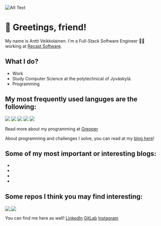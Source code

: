 <!--
    **Av3boy/Av3boy** is a ✨ _special_ ✨ repository because its `README.md` (this file) appears on your GitHub profile.

    Shout out to Martin Heinz for giving inspiration on this bio
    [Template](https://github.com/MartinHeinz/MartinHeinz)
-->

![Alt Text](https://media.giphy.com/media/vFKqnCdLPNOKc/giphy.gif)

# 👋 Greetings, friend!

My name is Antti Veikkolainen. I'm a Full-Stack Software Engineer 👨‍💻 working at [Recast Software](https://www.recastsoftware.com/).

## What I do?

- Work
- Study Computer Science at the polytechnical of Jyväskylä.
- Programming

## My most frequently used languges are the following:

[![](https://img.shields.io/badge/Code-C%23-512BD4?style=flat&logo=%2ENET)](https://github.com/Av3boy?tab=repositories&q=&type=&language=c%23)
[![](https://img.shields.io/badge/Code-C++-00599C?style=flat&logo=c%2B%2B)](https://github.com/Av3boy?tab=repositories&q=&type=&language=c%2B%2B)
[![](https://img.shields.io/badge/Code-Python-3776AB?style=flat&logo=python)](https://github.com/Av3boy?tab=repositories&q=&type=&language=python)
[![](https://img.shields.io/badge/Code-JavaScript-3776AB?style=flat&logo=javascript)](https://github.com/Av3boy?tab=repositories&q=&type=&language=javascript)
[![](https://img.shields.io/badge/Code-TypeScript-3776AB?style=flat&logo=typescript)](https://github.com/Av3boy?tab=repositories&q=&type=&language=javascript)

Read more about my programming at [Grepper](https://www.codegrepper.com/profile/antti-veikkolainen)

About programming and challenges I solve, you can read at my [blog here](https://av3boy.github.io/Av3boy/)!

## Some of my most important or interesting blogs:  
-
-
-
-

## Some repos I think you may find interesting:

<a href="https://github.com/MartinHeinz/python-project-blueprint">
  <img align="center" src="https://github-readme-stats.vercel.app/api/pin/?username=MartinHeinz&repo=python-project-blueprint&title_color=ffffff&text_color=c9cacc&icon_color=2bbc8a&bg_color=1d1f21" />
</a>

<a href="https://github.com/MartinHeinz/go-project-blueprint">
  <img align="center" src="https://github-readme-stats.vercel.app/api/pin/?username=MartinHeinz&repo=go-project-blueprint&title_color=ffffff&text_color=c9cacc&icon_color=2bbc8a&bg_color=1d1f21" />
</a>   

You can find me here as well!
[LinkedIn]()
[GitLab]()
[Instagram]()
